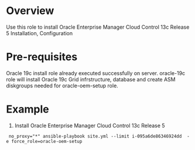 # Overview

Use this role to install Oracle Enterprise Manager Cloud Control 13c Release 5 Installation, Configuration 

# Pre-requisites

Oracle 19c install role already executed successfully on server. oracle-19c role will install Oracle 19c Grid infrstructure, database and create ASM diskgroups needed for oracle-oem-setup role. 


# Example

1. Install Oracle Enterprise Manager Cloud Control 13c Release 5

```
 no_proxy="*" ansible-playbook site.yml --limit i-095a6de86346924dd  -e force_role=oracle-oem-setup
```